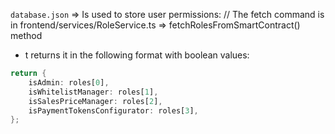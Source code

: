 
`database.json` => Is used to store user permissions:
// The fetch command is in frontend/services/RoleService.ts => fetchRolesFromSmartContract() method
- t returns it in the following format with boolean values:
```rust
return {
    isAdmin: roles[0],
    isWhitelistManager: roles[1],
    isSalesPriceManager: roles[2],
    isPaymentTokensConfigurator: roles[3],
};
```